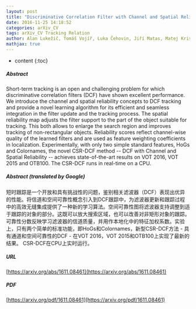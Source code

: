 ```yaml
---
layout: post
title: "Discriminative Correlation Filter with Channel and Spatial Reliability"
date: 2016-11-25 14:18:52
categories: arXiv_CV
tags: arXiv_CV Tracking Relation
author: Alan Lukežič, Tomáš Vojíř, Luka Čehovin, Jiří Matas, Matej Kristan
mathjax: true
---
```


* content
{:toc}

##### Abstract
Short-term tracking is an open and challenging problem for which discriminative correlation filters (DCF) have shown excellent performance. We introduce the channel and spatial reliability concepts to DCF tracking and provide a novel learning algorithm for its efficient and seamless integration in the filter update and the tracking process. The spatial reliability map adjusts the filter support to the part of the object suitable for tracking. This both allows to enlarge the search region and improves tracking of non-rectangular objects. Reliability scores reflect channel-wise quality of the learned filters and are used as feature weighting coefficients in localization. Experimentally, with only two simple standard features, HoGs and Colornames, the novel CSR-DCF method -- DCF with Channel and Spatial Reliability -- achieves state-of-the-art results on VOT 2016, VOT 2015 and OTB100. The CSR-DCF runs in real-time on a CPU.

##### Abstract (translated by Google)
短时跟踪是一个开放和具有挑战性的问题，鉴别相关滤波器（DCF）表现出优异的性能。将信道和空间可靠性概念引入到DCF跟踪中，为滤波器更新和跟踪过程中的高效无缝集成提供了一种新的学习算法。空间可靠性图将滤波器支持调整到适于跟踪的对象的部分。这既可以放大搜索区域，也可以改善对非矩形对象的跟踪。可靠性分数反映学习滤波器的信道质量，并用作本地化中的特征加权系数。实验上，只有两个简单的标准功能，即HoGs和Colornames，新型CSR-DCF方法 - 具有通道和空间可靠性的DCF  - 在VOT 2016，VOT 2015和OTB100上实现了最新的结果。 CSR-DCF在CPU上实时运行。

##### URL
[https://arxiv.org/abs/1611.08461](https://arxiv.org/abs/1611.08461)

##### PDF
[https://arxiv.org/pdf/1611.08461](https://arxiv.org/pdf/1611.08461)

